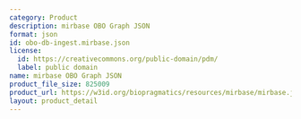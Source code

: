 ```yaml
---
category: Product
description: mirbase OBO Graph JSON
format: json
id: obo-db-ingest.mirbase.json
license:
  id: https://creativecommons.org/public-domain/pdm/
  label: public domain
name: mirbase OBO Graph JSON
product_file_size: 825009
product_url: https://w3id.org/biopragmatics/resources/mirbase/mirbase.json
layout: product_detail
---
```

